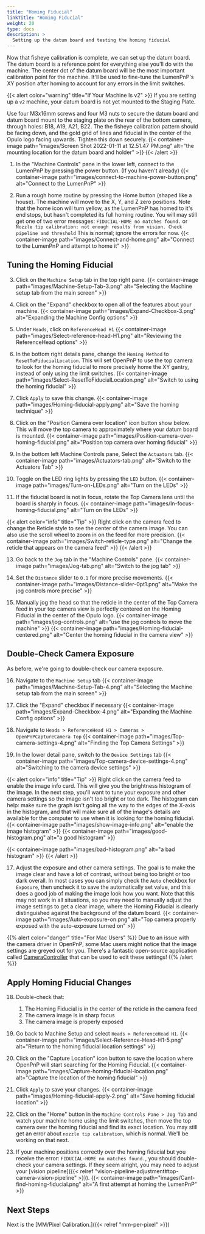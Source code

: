 ```yaml
---
title: "Homing Fiducial"
linkTitle: "Homing Fiducial"
weight: 20
type: docs
description: >
  Setting up the datum board and testing the homing fiducial
---
```


Now that fisheye calibration is complete, we can set up the datum board. The datum board is a reference point for everything else you'll do with the machine. The center dot of the datum board will be the most important calibration point for the machine. It'll be used to fine-tune the LumenPnP's XY position after homing to account for any errors in the limit switches.

{{< alert color="warning" title="If Your Machine Is v2" >}}
If you are setting up a `v2` machine, your datum board is not yet mounted to the Staging Plate.

Use four M3x16mm screws and four M3 nuts to secure the datum board and datum board mount to the staging plate on the rear of the bottom camera, through holes: B18, A19, A21, B22. The the fisheye calibration pattern should be facing down, and the gold grid of lines and fiducial in the center of the Opulo logo facing upwards. Tighten this down securely.
   {{< container-image path="images/Screen Shot 2022-01-11 at 12.51.47 PM.png" alt="the mounting location for the datum board and holder" >}}
{{< /alert >}}

1. In the "Machine Controls" pane in the lower left, connect to the LumenPnP by pressing the power button. (If you haven't already)
  {{< container-image path="images/connect-to-machine-power-button.png" alt="Connect to the LumenPnP" >}}

2. Run a rough home routine by pressing the Home button (shaped like a house). The machine will move to the X, Y, and Z zero positions. Note that the home icon will turn yellow, as the LumenPnP has homed to it's end stops, but hasn't completed its full homing routine. You will may still get one of two error messages: `FIDUCIAL-HOME no matches found.` or `Nozzle tip calibration: not enough results from vision. Check pipeline and threshold` This is normal; ignore the errors for now.
   {{< container-image path="images/Connect-and-home.png" alt="Connect to the LumenPnP and attempt to home it" >}}

## Tuning the Homing Fiducial

3. Click on the `Machine Setup` tab in the top right pane.
  {{< container-image path="images/Machine-Setup-Tab-3.png" alt="Selecting the Machine setup tab from the main screen" >}}

5. Click on the "Expand" checkbox to open all of the features about your machine.
  {{< container-image path="images/Expand-Checkbox-3.png" alt="Expanding the Machine Config options" >}}

6. Under `Heads`, click on `ReferenceHead H1`
  {{< container-image path="images/Select-reference-head-H1.png" alt="Reviewing the ReferenceHead options" >}}
  
7. In the bottom right details pane, change the `Homing Method` to `ResetToFiducialLocation`. This will set OpenPnP to use the top camera to look for the homing fiducial to more precisely home the XY gantry, instead of only using the limit switches.
   {{< container-image path="images/Select-ResetToFiducialLocation.png" alt="Switch to using the homing fiducial" >}}

8. Click `Apply` to save this change.
   {{< container-image path="images/Homing-fiducial-apply.png" alt="Save the homing technique" >}}

9. Click on the "Position Camera over location" icon button show below. This will move the top camera to approximately where your datum board is mounted.
   {{< container-image path="images/Position-camera-over-homing-fiducial.png" alt="Position top camera over homing fiducial" >}}

10. In the bottom left Machine Controls pane, Select the `Actuators` tab.
   {{< container-image path="images/Actuators-tab.png" alt="Switch to the Actuators Tab" >}}

11. Toggle on the LED ring lights by pressing the `LED` button.
   {{< container-image path="images/Turn-on-LEDs.png" alt="Turn on the LEDs" >}}

12. If the fiducial board is not in focus, rotate the Top Camera lens until the board is sharply in focus.
   {{< container-image path="images/In-focus-homing-fiducial.png" alt="Turn on the LEDs" >}}

{{< alert color="info" title="Tip" >}}
Right click on the camera feed to change the Reticle style to see the center of the camera image. You can also use the scroll wheel to zoom in on the feed for more precision.
{{< container-image path="images/Switch-reticle-type.png" alt="Change the reticle that appears on the camera feed" >}}
{{< /alert >}}

13. Go back to the `Jog` tab in the "Machine Controls" pane.
   {{< container-image path="images/Jog-tab.png" alt="Switch to the jog tab" >}}

14. Set the `Distance` slider to `0.1` for more precise movements.
   {{< container-image path="images/Distance-slider-0pt1.png" alt="Make the jog controls more precise" >}}

15. Manually jog the head so that the reticle in the center of the Top Camera feed in your top camera view is perfectly centered on the Homing Fiducial in the center of the Opulo logo.
   {{< container-image path="images/jog-controls.png" alt="use the jog controls to move the machine" >}}
   {{< container-image path="images/Homing-fiducial-centered.png" alt="Center the homing fiducial in the camera view" >}}

## Double-Check Camera Exposure

As before, we're going to double-check our camera exposure.

16. Navigate to the `Machine Setup` tab
  {{< container-image path="images/Machine-Setup-Tab-4.png" alt="Selecting the Machine setup tab from the main screen" >}}

17. Click the "Expand" checkbox if necessary
  {{< container-image path="images/Expand-Checkbox-4.png" alt="Expanding the Machine Config options" >}}

18. Navigate to `Heads > ReferenceHead H1 > Cameras > OpenPnPCaptureCamera Top`
  {{< container-image path="images/Top-camera-settings-4.png" alt="Finding the Top Camera Settings" >}}

16. In the lower detail pane, switch to the `Device Settings` tab
  {{< container-image path="images/Top-camera-device-settings-4.png" alt="Switching to the camera device settings" >}}

{{< alert color="info" title="Tip" >}}
Right click on the camera feed to enable the image info card. This will give you the brightness histogram of the image. In the next step, you'll want to tune your exposure and other camera settings so the image isn't too bright or too dark. The histogram can help: make sure the graph isn't going all the way to the edges of the X-axis in the histogram, and that will make sure all of the image's details are available for the computer to use when it is looking for the homing fiducial.
{{< container-image path="images/show-image-info.png" alt="enable the image histogram" >}}
{{< container-image path="images/good-histogram.png" alt="a good histogram" >}}
<!-- TODO: retake the good photo because there's an extra arrow and it is confusing -->
{{< container-image path="images/bad-histogram.png" alt="a bad histogram" >}}
{{< /alert >}}

17. Adjust the exposure and other camera settings. The goal is to make the image clear and have a lot of contrast, without being too bright or too dark overall. In most cases you can simply check the `Auto` checkbox for `Exposure`, then uncheck it to save the automatically set value, and this does a good job of making the image look how you want. Note that this may not work in all situations, so you may need to manually adjust the image settings to get a clear image, where the Homing Fiducial is clearly distinguished against the background of the datum board.
  {{< container-image path="images/Auto-exposure-on.png" alt="Top camera properly exposed with the auto-exposure turned on" >}}

{{% alert color="danger" title="For Mac Users" %}}
Due to an issue with the camera driver in OpenPnP, some Mac users might notice that the image settings are greyed out for you. There's a fantastic open-source application called [CameraController](https://github.com/Itaybre/CameraController) that can be used to edit these settings!
{{% /alert %}}

## Apply Homing Fiducial Changes

18. Double-check that:
    1. The Homing Fiducial is in the center of the reticle in the camera feed
    2. The camera image is in sharp focus
    3. The camera image is properly exposed

19. Go back to Machine Setup and select `Heads > ReferenceHead H1`.
  {{< container-image path="images/Select-Reference-Head-H1-5.png" alt="Return to the homing fiducial location settings" >}}

20. Click on the "Capture Location" icon button to save the location where OpenPnP will start searching for the Homing Fiducial.
   {{< container-image path="images/Capture-homing-fiducial-location.png" alt="Capture the location of the homing fiducial" >}}

21. Click `Apply` to save your changes.
   {{< container-image path="images/Homing-fiducial-apply-2.png" alt="Save homing fiducial location" >}}

22. Click on the "Home" button in the `Machine Controls Pane > Jog Tab` and watch your machine home using the limit switches, then move the top camera over the homing fiducial and find its exact location. You may still get an error about `nozzle tip calibration`, which is normal. We'll be working on that next.
<!-- TODO: Get photo of the error -->
<!-- TODO: Get photo of clicking the home button -->

23. If your machine positions correctly over the homing fiducial but you receive the error: `FIDUCIAL-HOME no matches found.`, you should double-check your camera settings. If they seem alright, you may need to adjust your [vision pipeline]({{< relref "vision-pipeline-adjustment#top-camera-vision-pipeline" >}}).
  {{< container-image path="images/Cant-find-homing-fiducial.png" alt="A first attempt at homing the LumenPnP" >}}

## Next Steps

Next is the [MM/Pixel Calibration.]({{< relref "mm-per-pixel" >}})
